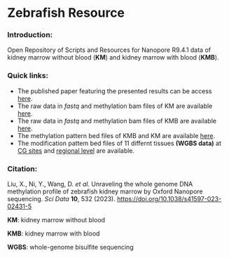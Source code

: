 # Zebrafish Resource
### Introduction:

Open Repository of Scripts and Resources for Nanopore R9.4.1 data of  kidney marrow without blood (**KM**) and kidney marrow with blood (**KMB**).

### Quick links:

-  The published paper featuring the presented results can be access [here](https://www.nature.com/articles/s41597-023-02431-5).
- The raw data in *fastq* and methylation bam files of KM are available [here](https://www.ncbi.nlm.nih.gov/biosample/33059893).
- The raw data in *fastq* and methylation bam files of KMB are available [here](https://www.ncbi.nlm.nih.gov/biosample/33059892).
- The methylation pattern bed files of KMB and KM are available [here](https://www.ncbi.nlm.nih.gov/geo/query/acc.cgi?acc=GSE232842).
- The modification pattem bed files of 11 differnt tissues **(WGBS data)**  at [CG sites](https://figshare.com/articles/dataset/Methylation_information/22689700) and [regional level](https://figshare.com/articles/dataset/Methylation_proportion_at_different_regional_level/22785191) are available.

### Citation:

Liu, X., Ni, Y., Wang, D. *et al.* Unraveling the whole genome DNA methylation profile of zebrafish kidney marrow by Oxford Nanopore sequencing. *Sci Data* **10**, 532 (2023). https://doi.org/10.1038/s41597-023-02431-5



**KM**: kidney marrow without blood

**KMB**:  kidney marrow with blood

**WGBS**: whole-genome bisulfite sequencing

